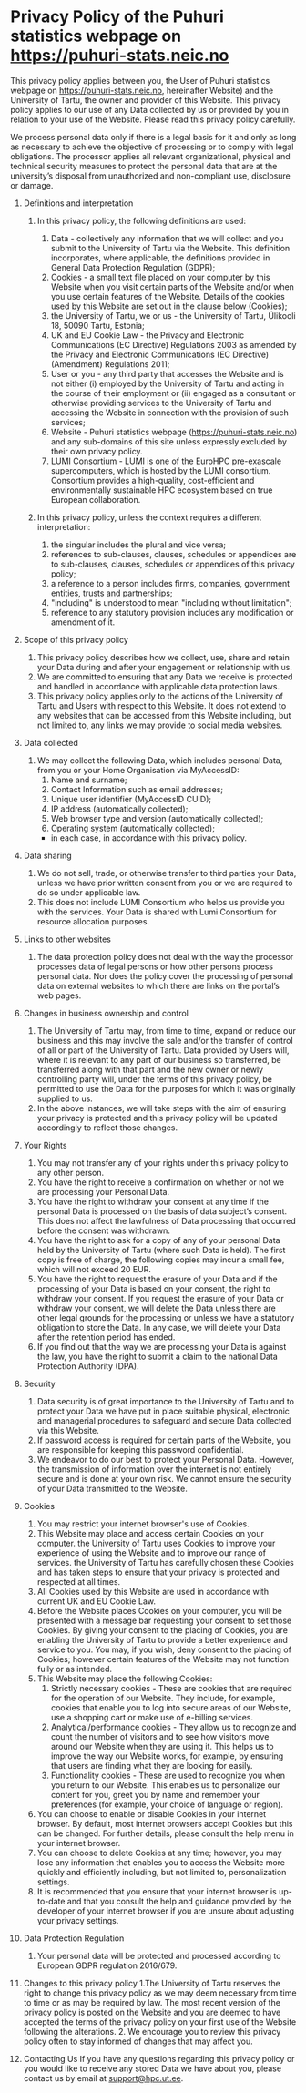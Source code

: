 # Privacy Policy of the Puhuri statistics webpage on https://puhuri-stats.neic.no

This privacy policy applies between you, the User of Puhuri statistics webpage on https://puhuri-stats.neic.no, hereinafter Website) and the University of Tartu, the owner and provider of this Website. This privacy policy applies to our use of any Data collected by us or provided by you in relation to your use of the Website. Please read this privacy policy carefully.

We process personal data only if there is a legal basis for it and only as long as necessary to achieve the objective of processing or to comply with legal obligations. The processor applies all relevant organizational, physical and technical security measures to protect the personal data that are at the university’s disposal from unauthorized and non-compliant use, disclosure or damage.

1. Definitions and interpretation
    1. In this privacy policy, the following definitions are used:
        1. Data - collectively any information that we will collect and you submit to the University of Tartu via the Website. This definition incorporates, where applicable, the definitions provided in General Data Protection Regulation (GDPR);
        2. Cookies - a small text file placed on your computer by this Website when you visit certain parts of the Website and/or when you use certain features of the Website. Details of the cookies used by this Website are set out in the clause below (Cookies);
        3. the University of Tartu, we or us -  the University of Tartu,  Ülikooli 18, 50090 Tartu, Estonia;
        4. UK and EU Cookie Law - the Privacy and Electronic Communications (EC Directive) Regulations 2003 as amended by the Privacy and Electronic Communications (EC Directive) (Amendment) Regulations 2011;
        5. User or you - any third party that accesses the Website and is not either (i) employed by  the University of Tartu and acting in the course of their employment or (ii) engaged as a consultant or otherwise providing services to the University of Tartu and accessing the Website in connection with the provision of such services; 
        6. Website - Puhuri statistics webpage (https://puhuri-stats.neic.no) and any sub-domains of this site unless expressly excluded by their own privacy policy.
        7. LUMI Consortium - LUMI is one of the EuroHPC pre-exascale supercomputers, which is hosted by the LUMI consortium. Consortium provides a high-quality, cost-efficient and environmentally sustainable HPC ecosystem based on true European collaboration.
   
    2. In this privacy policy, unless the context requires a different interpretation:
        1. the singular includes the plural and vice versa;
        2. references to sub-clauses, clauses, schedules or appendices are to sub-clauses, clauses, schedules or appendices of this privacy policy;
        3. a reference to a person includes firms, companies, government entities, trusts and partnerships;
        4. "including" is understood to mean "including without limitation";
        5. reference to any statutory provision includes any modification or amendment of it.

2. Scope of this privacy policy
     1. This privacy policy describes how we collect, use, share and retain your Data during and after your engagement or relationship with us.
     2. We are committed to ensuring that any Data we receive is protected and handled in accordance with applicable data protection laws.
     3. This privacy policy applies only to the actions of the University of Tartu and Users with respect to this Website. It does not extend to any websites that can be accessed from this Website including, but not limited to, any links we may provide to social media websites.

3. Data collected
     1. We may collect the following Data, which includes personal Data, from you or your Home Organisation via MyAccessID:
         1. Name and surname;
         2. Contact Information such as email addresses;
         3. Unique user identifier (MyAccessID CUID);
         4. IP address (automatically collected);
         5. Web browser type and version (automatically collected);
         6. Operating system (automatically collected);
         - in each case, in accordance with this privacy policy.

4. Data sharing
    1. We do not sell, trade, or otherwise transfer to third parties your Data, unless we have prior written consent from you or we are required to do so under applicable law.
    2. This does not include LUMI Consortium who helps us provide you with the services. Your Data is shared with Lumi Consortium for resource allocation purposes.
   
5. Links to other websites
    1. The data protection policy does not deal with the way the processor processes data of legal persons or how other persons process personal data. Nor does the policy cover the processing of personal data on external websites to which there are links on the portal’s web pages.
   
6. Changes in business ownership and control
    1. The University of Tartu may, from time to time, expand or reduce our business and this may involve the sale and/or the transfer of control of all or part of the University of Tartu. Data provided by Users will, where it is relevant to any part of our business so transferred, be transferred along with that part and the new owner or newly controlling party will, under the terms of this privacy policy, be permitted to use the Data for the purposes for which it was originally supplied to us.
    2. In the above instances, we will take steps with the aim of ensuring your privacy is protected and this privacy policy will be updated accordingly to reflect those changes.
   
7. Your Rights
    1. You may not transfer any of your rights under this privacy policy to any other person. 
    2. You have the right to receive a confirmation on whether or not we are processing your Personal Data.
    3. You have the right to withdraw your consent at any time if the personal Data is processed on the basis of data subject’s consent. This does not affect the lawfulness of Data processing that occurred before the consent was withdrawn.
    4. You have the right to ask for a copy of any of your personal Data held by the University of Tartu (where such Data is held). The first copy is free of charge, the following copies may incur a small fee, which will not exceed 20 EUR.
    5. You have the right to request the erasure of your Data and if the processing of your Data is based on your consent, the right to withdraw your consent. If you request the erasure of your Data or withdraw your consent, we will delete the Data unless there are other legal grounds for the processing or unless we have a statutory obligation to store the Data. In any case, we will delete your Data after the retention period has ended.
    6. If you find out that the way we are processing your Data is against the law, you have the right to submit a claim to the national Data Protection Authority (DPA).
   
8. Security
    1. Data security is of great importance to the University of Tartu and to protect your Data we have put in place suitable physical, electronic and managerial procedures to safeguard and secure Data collected via this Website.
    2. If password access is required for certain parts of the Website, you are responsible for keeping this password confidential.
    3. We endeavor to do our best to protect your Personal Data. However, the transmission of information over the internet is not entirely secure and is done at your own risk. We cannot ensure the security of your Data transmitted to the Website.
   
9. Cookies
    1. You may restrict your internet browser's use of Cookies.
    2. This Website may place and access certain Cookies on your computer. the University of Tartu uses Cookies to improve your experience of using the Website and to improve our range of services. the University of Tartu has carefully chosen these Cookies and has taken steps to ensure that your privacy is protected and respected at all times.
    3. All Cookies used by this Website are used in accordance with current UK and EU Cookie Law.
    4. Before the Website places Cookies on your computer, you will be presented with a message bar requesting your consent to set those Cookies. By giving your consent to the placing of Cookies, you are enabling the University of Tartu to provide a better experience and service to you. You may, if you wish, deny consent to the placing of Cookies; however certain features of the Website may not function fully or as intended.
    5. This Website may place the following Cookies:
        1. Strictly necessary cookies - These are cookies that are required for the operation of our Website. They include, for example, cookies that enable you to log into secure areas of our Website, use a shopping cart or make use of e-billing services.
        2. Analytical/performance cookies - They allow us to recognize and count the number of visitors and to see how visitors move around our Website when they are using it. This helps us to improve the way our Website works, for example, by ensuring that users are finding what they are looking for easily.
        3. Functionality cookies - These are used to recognize you when you return to our Website. This enables us to personalize our content for you, greet you by name and remember your preferences (for example, your choice of language or region).
    6. You can choose to enable or disable Cookies in your internet browser. By default, most internet browsers accept Cookies but this can be changed. For further details, please consult the help menu in your internet browser.
    7. You can choose to delete Cookies at any time; however, you may lose any information that enables you to access the Website more quickly and efficiently including, but not limited to, personalization settings.
    8. It is recommended that you ensure that your internet browser is up-to-date and that you consult the help and guidance provided by the developer of your internet browser if you are unsure about adjusting your privacy settings.
   
10. Data Protection Regulation
    1. Your personal data will be protected and processed according to European GDPR regulation 2016/679.
    
11. Changes to this privacy policy
    1.The University of Tartu reserves the right to change this privacy policy as we may deem necessary from time to time or as may be required by law. The most recent version of the privacy policy is posted on the Website and you are deemed to have accepted the terms of the privacy policy on your first use of the Website following the alterations.
    2. We encourage you to review this privacy policy often to stay informed of changes that may affect you.
    
13. Contacting Us
    If you have any questions regarding this privacy policy or you would like to receive any stored Data we have about you, please contact us by email at support@hpc.ut.ee.
